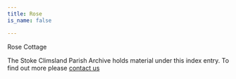 ```yaml
---
title: Rose
is_name: false

---
```


Rose Cottage


The Stoke Climsland Parish Archive holds material under this index entry. To find out more please [contact us](/contact/)
